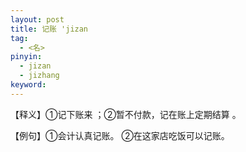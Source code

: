 ```yaml
---
layout: post
title: 记账 'jizan
tag:
  - <名>
pinyin: 
  - jizan
  - jizhang
keyword: 
---
```


【释义】①记下账来 ；②暂不付款，记在账上定期结算 。                     
                                                             
【例句】①会计认真记账。 ②在这家店吃饭可以记账。           
     
                                 
     
                           